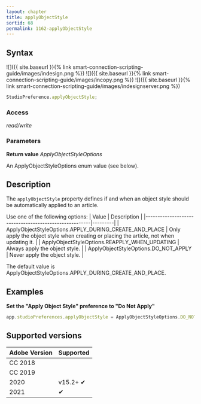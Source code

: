 ```yaml
---
layout: chapter
title: applyObjectStyle
sortid: 68
permalink: 1162-applyObjectStyle
---
```

## Syntax

![]({{ site.baseurl }}{% link smart-connection-scripting-guide/images/indesign.png %}) ![]({{ site.baseurl }}{% link smart-connection-scripting-guide/images/incopy.png %}) ![]({{ site.baseurl }}{% link smart-connection-scripting-guide/images/indesignserver.png %})
```javascript
StudioPreference.applyObjectStyle;
```

### Access

*read/write*

### Parameters

**Return value** *ApplyObjectStyleOptions*

An ApplyObjectStyleOptions enum value (see below).

## Description

The `applyObjectStyle` property defines if and when an object style should be automatically applied to an article.

Use one of the following options:
| Value                                                 | Description |
|-------------------------------------------------------|---------|
| ApplyObjectStyleOptions.APPLY_DURING_CREATE_AND_PLACE | Only apply the object style when creating or placing the article, not when updating it. |
| ApplyObjectStyleOptions.REAPPLY_WHEN_UPDATING         | Always apply the object style. |
| ApplyObjectStyleOptions.DO_NOT_APPLY                  | Never apply the object style. |

The default value is ApplyObjectStyleOptions.APPLY_DURING_CREATE_AND_PLACE.

## Examples

**Set the "Apply Object Style" preference to "Do Not Apply"**

```javascript
app.studioPreferences.applyObjectStyle = ApplyObjectStyleOptions.DO_NOT_APPLY;
```

## Supported versions

| Adobe Version | Supported |
|---------------|-----------|
| CC 2018       |           |
| CC 2019       |           |
| 2020          | v15.2+ ✔  |
| 2021          | ✔         |